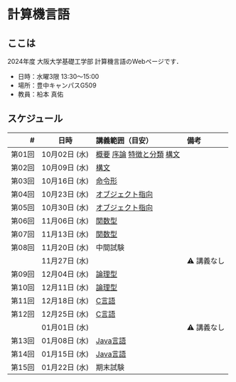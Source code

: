 # 計算機言語

## ここは
2024年度 大阪大学基礎工学部 計算機言語のWebページです．

- 日時：水曜3限 13:30～15:00
- 場所：豊中キャンパスG509
- 教員：柗本 真佑

## スケジュール

|      # | 日時          | 講義範囲（目安）                                                              | 備考               |
|-------:|:-------------:|:------------------------------------------------------------------------------|:-------------------|
| 第01回 | 10月02日 (水) | [概要](about.md) [序論](intro.md) [特徴と分類](features.md) [構文](syntax.md) |                    |
| 第02回 | 10月09日 (水) | [構文](syntax.md)                                                             |                    |
| 第03回 | 10月16日 (水) | [命令形](imperative.md)                                                       |                    |
| 第04回 | 10月23日 (水) | [オブジェクト指向](oo.md)                                                     |                    |
| 第05回 | 10月30日 (水) | [オブジェクト指向](oo.md)                                                     |                    |
| 第06回 | 11月06日 (水) | [関数型](functional.md)                                                       |                    |
| 第07回 | 11月13日 (水) | [関数型](functional.md)                                                       |                    |
| 第08回 | 11月20日 (水) | 中間試験                                                                      |                    |
|        | 11月27日 (水) |                                                                               | :warning: 講義なし |
| 第09回 | 12月04日 (水) | [論理型](logic.md)                                                            |                    |
| 第10回 | 12月11日 (水) | [論理型](logic.md)                                                            |                    |
| 第11回 | 12月18日 (水) | [C言語](c.md)                                                                 |                    |
| 第12回 | 12月25日 (水) | [C言語](c.md)                                                                 |                    |
|        | 01月01日 (水) |                                                                               | :warning: 講義なし |
| 第13回 | 01月08日 (水) | [Java言語](java.md)                                                           |                    |
| 第14回 | 01月15日 (水) | [Java言語](java.md)                                                           |                    |
| 第15回 | 01月22日 (水) | 期末試験                                                                      |                    |







